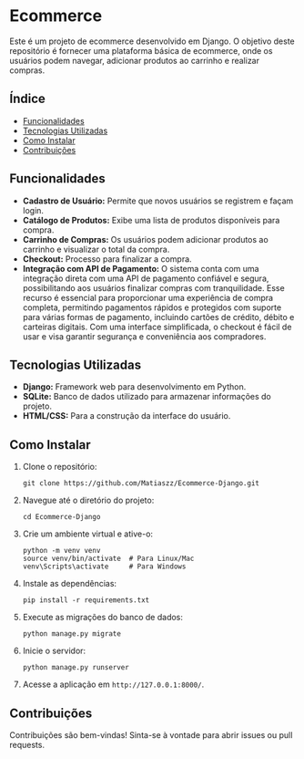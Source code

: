 # Ecommerce

Este é um projeto de ecommerce desenvolvido em Django. O objetivo deste repositório é fornecer uma plataforma básica de ecommerce, onde os usuários podem navegar, adicionar produtos ao carrinho e realizar compras.
## Índice
- [Funcionalidades](#funcionalidades)
- [Tecnologias Utilizadas](#tecnologias-utilizadas)
- [Como Instalar](#como-instalar)
- [Contribuições](#contribuições)

## Funcionalidades

- **Cadastro de Usuário:** Permite que novos usuários se registrem e façam login.
- **Catálogo de Produtos:** Exibe uma lista de produtos disponíveis para compra.
- **Carrinho de Compras:** Os usuários podem adicionar produtos ao carrinho e visualizar o total da compra.
- **Checkout:** Processo para finalizar a compra.
- **Integração com API de Pagamento:** O sistema conta com uma integração direta com uma API de pagamento confiável e segura, possibilitando aos usuários finalizar compras com tranquilidade. Esse recurso é essencial para proporcionar uma experiência de compra completa, permitindo pagamentos rápidos e protegidos com suporte para várias formas de pagamento, incluindo cartões de crédito, débito e carteiras digitais. Com uma interface simplificada, o checkout é fácil de usar e visa garantir segurança e conveniência aos compradores.

## Tecnologias Utilizadas

- **Django:** Framework web para desenvolvimento em Python.
- **SQLite:** Banco de dados utilizado para armazenar informações do projeto.
- **HTML/CSS:** Para a construção da interface do usuário.

## Como Instalar

1. Clone o repositório:
   ```
   git clone https://github.com/Matiaszz/Ecommerce-Django.git
   ```

2. Navegue até o diretório do projeto:
   ```
   cd Ecommerce-Django
   ```

3. Crie um ambiente virtual e ative-o:
   ```
   python -m venv venv
   source venv/bin/activate  # Para Linux/Mac
   venv\Scripts\activate     # Para Windows
   ```

4. Instale as dependências:
   ```
   pip install -r requirements.txt
   ```

5. Execute as migrações do banco de dados:
   ```
   python manage.py migrate
   ```

6. Inicie o servidor:
   ```
   python manage.py runserver
   ```

7. Acesse a aplicação em `http://127.0.0.1:8000/`.


## Contribuições

Contribuições são bem-vindas! Sinta-se à vontade para abrir issues ou pull requests.
